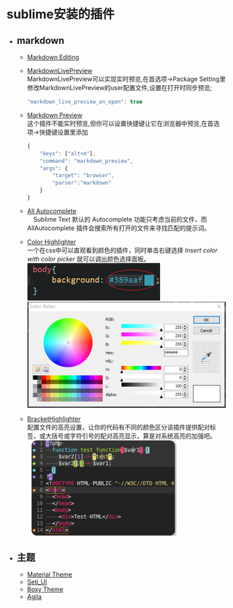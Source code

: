 # sublime安装的插件

- ## markdown
    + [Markdown Editing](https://github.com/SublimeText-Markdown/MarkdownEditing)
    + [MarkdownLivePreview](https://github.com/math2001/MarkdownLivePreview)  
        MarkdownLivePreview可以实现实时预览,在首选项->Package Setting里修改MarkdownLivePreview的user配置文件,设置在打开时同步预览;

        ```javascript
        "markdown_live_preview_on_open": true
        ```

    + [Markdown Preview](https://github.com/facelessuser/MarkdownPreview)  
        这个插件不能实时预览,但你可以设置快捷键让它在浏览器中预览,在首选项->快捷键设置里添加  

        ```javascript
        { 
            "keys": ["alt+m"], 
            "command": "markdown_preview", 
            "args": {
                "target": "browser", 
                "parser":"markdown"
            } 
        }
        ```

    + [All Autocomplete](https://github.com/alienhard/SublimeAllAutocomplete)  
        　Sublime Text 默认的 Autocomplete 功能只考虑当前的文件，而 AllAutocomplete 插件会搜索所有打开的文件来寻找匹配的提示词。

    + [Color Highlighter](https://github.com/Monnoroch/ColorHighlighter)  
        一个在css中可以直观看到颜色的插件，同时单击右键选择 *Insert color with color picker* 就可以调出颜色选择面板。
        ![css中的颜色显示](image/colorPicker.png)
        ![cssPick](image/colorPicker2.png)

    + [BracketHighlighter](https://github.com/facelessuser/BracketHighlighter)  
        配置文件的高亮设置，让你的代码有不同的颜色区分该插件提供配对标签，或大括号或字符引号的配对高亮显示，算是对系统高亮的加强吧。   
        ![](image/BracketHightlighter.png)


- ## 主题
    + [Material Theme](https://github.com/equinusocio/material-theme)
    + [Seti_UI](https://github.com/ctf0/Seti_ST3)
    + [Boxy Theme](https://github.com/ihodev/sublime-boxy)
    + [Agila](https://github.com/arvi/Agila-Theme)



